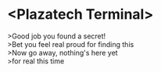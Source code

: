 # \<Plazatech Terminal>


\>Good job you found a secret!\
\>Bet you feel real proud for finding this\
\>Now go away, nothing's here yet\
\>for real this time